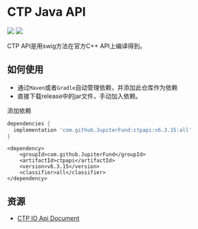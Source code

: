 # CTP Java API

[![](https://jitpack.io/v/JupiterFund/ctpapi.svg)](https://jitpack.io/#JupiterFund/ctpapi)
[![](https://jitci.com/gh/JupiterFund/ctpapi/svg)](https://jitci.com/gh/JupiterFund/ctpapi)

CTP API是用swig方法在官方C++ API上编译得到。

## 如何使用

* 通过`Maven`或者`Gradle`自动管理依赖，并添加此仓库作为依赖
* 直接下载release中的jar文件，手动加入依赖。

添加依赖

```gradle
dependencies {
  implementation 'com.github.JupiterFund:ctpapi:v6.3.15:all'
}
```

```maven
<dependency>
    <groupId>com.github.JupiterFund</groupId>
    <artifactId>ctpapi</artifactId>
    <version>v6.3.15</version>
    <classifier>all</classifier>
</dependency>
```

## 资源

*   [CTP IO Api Document](https://www.fmz.com/bbs-topic/3756)
